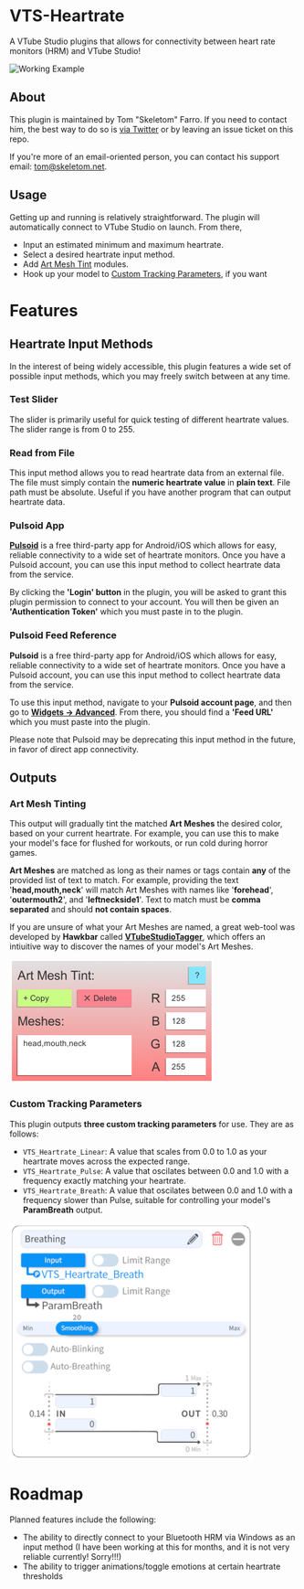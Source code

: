 # VTS-Heartrate
A VTube Studio plugins that allows for connectivity between heart rate monitors (HRM) and VTube Studio!

![Working Example](img/akari_gif.gif)

## About
This plugin is maintained by Tom "Skeletom" Farro. If you need to contact him, the best way to do so is [via Twitter](https://twitter.com/FomTarro) or by leaving an issue ticket on this repo.

If you're more of an email-oriented person, you can contact his support email: [tom@skeletom.net](mailto:tom@skeletom.net).

## Usage
Getting up and running is relatively straightforward. The plugin will automatically connect to VTube Studio on launch. From there, 
* Input an estimated minimum and maximum heartrate.
* Select a desired heartrate input method.
* Add [Art Mesh Tint](#Art-Mesh-Tinting) modules.
* Hook up your model to [Custom Tracking Parameters](#Custom-Tracking-Parameters), if you want


# Features

## Heartrate Input Methods
In the interest of being widely accessible, this plugin features a wide set of possible input methods, which you may freely switch between at any time. 

### Test Slider
The slider is primarily useful for quick testing of different heartrate values. The slider range is from 0 to 255.

### Read from File
This input method allows you to read heartrate data from an external file.
The file must simply contain the <b>numeric heartrate value</b> in <b>plain text</b>. File path must be absolute. Useful if you have another program that can output heartrate data.

### Pulsoid App
[<b>Pulsoid</b>](https://www.pulsoid.net) is a free third-party app for Android/iOS which allows for easy, reliable connectivity to a wide set of heartrate monitors. Once you have a Pulsoid account, you can use this input method to collect heartrate data from the service.

By clicking the <b>'Login' button</b> in the plugin, you will be asked to grant this plugin permission to connect to your account. You will then be given an <b>'Authentication Token'</b> which you must paste in to the plugin.

### Pulsoid Feed Reference
<b>Pulsoid</b> is a free third-party app for Android/iOS which allows for easy, reliable connectivity to a wide set of heartrate monitors. Once you have a Pulsoid account, you can use this input method to collect heartrate data from the service.

To use this input method, navigate to your <b>Pulsoid account page</b>, and then go to [<b>Widgets -> Advanced</b>](https://pulsoid.net/ui/configuration). From there, you should find a <b>'Feed URL'</b> which you must paste into the plugin.

Please note that Pulsoid may be deprecating this input method in the future, in favor of direct app connectivity.


## Outputs

### Art Mesh Tinting
This output will gradually tint the matched <b>Art Meshes</b> the desired color, based on your current heartrate. For example, you can use this to make your model's face for flushed for workouts, or run cold during horror games.

<b>Art Meshes</b> are matched as long as their names or tags contain <b>any</b> of the provided list of text to match. For example, providing the text '<b>head,mouth,neck</b>' will match Art Meshes with names like '<b>forehead</b>', '<b>outermouth2</b>', and '<b>leftneckside1</b>'.
Text to match must be <b>comma separated</b> and should <b>not contain spaces</b>.

If you are unsure of what your Art Meshes are named, a great web-tool was developed by <b>Hawkbar</b> called [<b>VTubeStudioTagger</b>](https://hawk.bar/VTubeStudioTagger/), which offers an intiuitive way to discover the names of your model's Art Meshes.

![Working Example](img/color_setup.png)

### Custom Tracking Parameters
This plugin outputs <b>three custom tracking parameters</b> for use. They are as follows:

* `VTS_Heartrate_Linear`: A value that scales from 0.0 to 1.0 as your heartrate moves across the expected range.
* `VTS_Heartrate_Pulse`: A value that oscilates between 0.0 and 1.0 with a frequency exactly matching your heartrate.
* `VTS_Heartrate_Breath`: A value that oscilates between 0.0 and 1.0 with a frequency slower than Pulse, suitable for controlling your model's <b>ParamBreath</b> output.

![Custom Parameter setup](img/parameter_setup.png)

# Roadmap

Planned features include the following:
* The ability to directly connect to your Bluetooth HRM via Windows as an input method (I have been working at this for months, and it is not very reliable currently! Sorry!!!)
* The ability to trigger animations/toggle emotions at certain heartrate thresholds